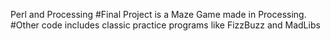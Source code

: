 Perl and Processing
#Final Project is a Maze Game made in Processing.
#Other code includes classic practice programs like FizzBuzz and MadLibs

